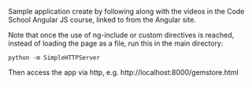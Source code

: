 Sample application create by following along with the videos in the
Code School Angular JS course, linked to from the Angular site.

Note that once the use of ng-include or custom directives is reached,
instead of loading the page as a file, run this in the main directory:

    python -m SimpleHTTPServer

Then access the app via http, e.g. http://localhost:8000/gemstore.html
